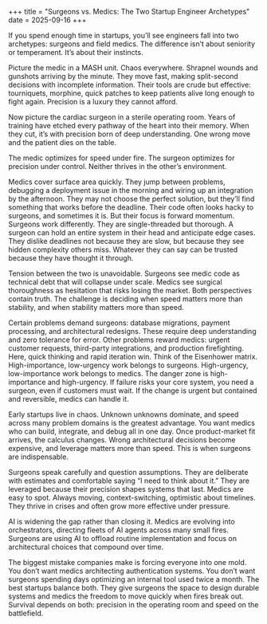 +++
title = "Surgeons vs. Medics: The Two Startup Engineer Archetypes"
date = 2025-09-16
+++

If you spend enough time in startups, you’ll see engineers fall into two archetypes: surgeons and field medics. The difference isn’t about seniority or temperament. It’s about their instincts.

Picture the medic in a MASH unit. Chaos everywhere. Shrapnel wounds and gunshots arriving by the minute. They move fast, making split-second decisions with incomplete information. Their tools are crude but effective: tourniquets, morphine, quick patches to keep patients alive long enough to fight again. Precision is a luxury they cannot afford.

Now picture the cardiac surgeon in a sterile operating room. Years of training have etched every pathway of the heart into their memory. When they cut, it’s with precision born of deep understanding. One wrong move and the patient dies on the table.

The medic optimizes for speed under fire. The surgeon optimizes for precision under control. Neither thrives in the other’s environment.

Medics cover surface area quickly. They jump between problems, debugging a deployment issue in the morning and wiring up an integration by the afternoon. They may not choose the perfect solution, but they’ll find something that works before the deadline. Their code often looks hacky to surgeons, and sometimes it is. But their focus is forward momentum. Surgeons work differently. They are single-threaded but thorough. A surgeon can hold an entire system in their head and anticipate edge cases. They dislike deadlines not because they are slow, but because they see hidden complexity others miss. Whatever they can say can be trusted because they have thought it through.

Tension between the two is unavoidable. Surgeons see medic code as technical debt that will collapse under scale. Medics see surgical thoroughness as hesitation that risks losing the market. Both perspectives contain truth. The challenge is deciding when speed matters more than stability, and when stability matters more than speed.

Certain problems demand surgeons: database migrations, payment processing, and architectural redesigns. These require deep understanding and zero tolerance for error. Other problems reward medics: urgent customer requests, third-party integrations, and production firefighting. Here, quick thinking and rapid iteration win. Think of the Eisenhower matrix. High-importance, low-urgency work belongs to surgeons. High-urgency, low-importance work belongs to medics. The danger zone is high-importance and high-urgency. If failure risks your core system, you need a surgeon, even if customers must wait. If the change is urgent but contained and reversible, medics can handle it.

Early startups live in chaos. Unknown unknowns dominate, and speed across many problem domains is the greatest advantage. You want medics who can build, integrate, and debug all in one day. Once product-market fit arrives, the calculus changes. Wrong architectural decisions become expensive, and leverage matters more than speed. This is when surgeons are indispensable.

Surgeons speak carefully and question assumptions. They are deliberate with estimates and comfortable saying “I need to think about it.” They are leveraged because their precision shapes systems that last. Medics are easy to spot. Always moving, context-switching, optimistic about timelines. They thrive in crises and often grow more effective under pressure.

AI is widening the gap rather than closing it. Medics are evolving into orchestrators, directing fleets of AI agents across many small fires. Surgeons are using AI to offload routine implementation and focus on architectural choices that compound over time.

The biggest mistake companies make is forcing everyone into one mold. You don’t want medics architecting authentication systems. You don’t want surgeons spending days optimizing an internal tool used twice a month. The best startups balance both. They give surgeons the space to design durable systems and medics the freedom to move quickly when fires break out. Survival depends on both: precision in the operating room and speed on the battlefield.
